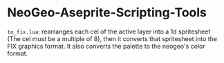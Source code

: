 # NeoGeo-Aseprite-Scripting-Tools

`to_fix.lua`:
  rearranges each cel of the active layer into a 1d spritesheet (The cel must be a multiple of 8), then it converts that spritesheet into the FIX graphics format. It also converts the palette to the neogeo's color format.
